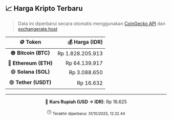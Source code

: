

<!-- HARGA_KRIPTO -->
## 📈 Harga Kripto Terbaru

> Data ini diperbarui secara otomatis menggunakan [CoinGecko API](https://www.coingecko.com/) dan [exchangerate.host](https://exchangerate.host/)

<div align="center">

| 🪙 Token | 💰 Harga (IDR) |
|:------:|---------------:|
| 🟠 **Bitcoin (BTC)**   | Rp 1.828.205.913 |
| 🔵 **Ethereum (ETH)**  | Rp 64.139.917 |
| 🟣 **Solana (SOL)**    | Rp 3.088.650 |
| 🟢 **Tether (USDT)**   | Rp 16.632 |

---

💱 **Kurs Rupiah (USD → IDR)**: Rp 16.625

🕒 <sub>Terakhir diperbarui: 31/10/2025, 12.32.44</sub>

</div>
<!-- /HARGA_KRIPTO -->